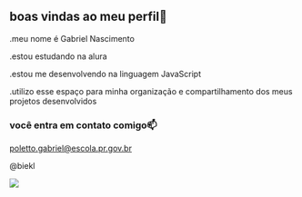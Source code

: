 ## boas vindas ao meu perfil💙

.meu nome é Gabriel Nascimento 

.estou estudando na alura 

.estou me desenvolvendo na linguagem JavaScript

.utilizo esse espaço para minha organização e compartilhamento dos meus projetos desenvolvidos 

### você entra em contato comigo📫

poletto.gabriel@escola.pr.gov.br

@biekl


![](https://media1.tenor.com/m/opEBWw0uddoAAAAC/umm.gif)
